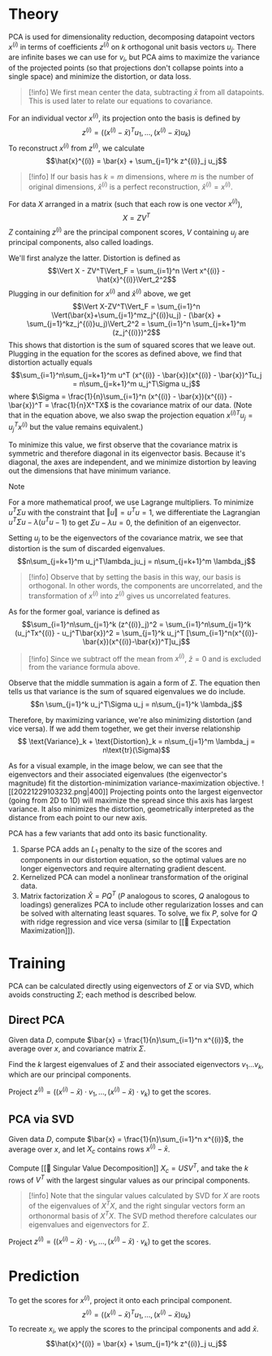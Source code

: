 # Theory
PCA is used for dimensionality reduction, decomposing datapoint vectors $x^{(i)}$ in terms of coefficients $z^{(i)}$ on $k$ orthogonal unit basis vectors $u_j$. There are infinite bases we can use for $v_i$, but PCA aims to maximize the variance of the projected points (so that projections don't collapse points into a single space) and minimize the distortion, or data loss.

> [!info]
> We first mean center the data, subtracting $\bar{x}$ from all datapoints. This is used later to relate our equations to covariance.

For an individual vector $x^{(i)}$, its projection onto the basis is defined by $$z^{(i)} = ((x^{(i)} - \bar{x})^Tu_1, \ldots, (x^{(i)} - \bar{x})u_k)$$
To reconstruct $x^{(i)}$ from $z^{(i)}$, we calculate $$\hat{x}^{(i)} = \bar{x} + \sum_{j=1}^k z^{(i)}_j u_j$$

> [!info]
> If our basis has $k = m$ dimensions, where $m$ is the number of original dimensions, $\hat{x}^{(i)}$ is a perfect reconstruction, $\hat{x}^{(i)} = x^{(i)}$.

For data $X$ arranged in a matrix (such that each row is one vector $x^{(i)}$),
$$ X = ZV^T $$
$Z$ containing $z^{(i)}$ are the principal component scores, $V$ containing $u_j$ are principal components, also called loadings.

We'll first analyze the latter. Distortion is defined as  $$\Vert X - ZV^T\Vert_F = \sum_{i=1}^n \Vert x^{(i)} - \hat{x}^{(i)}\Vert_2^2$$
Plugging in our definition for $x^{(i)}$ and $\hat{x}^{(i)}$ above, we get $$\Vert X-ZV^T\Vert_F = \sum_{i=1}^n \Vert(\bar{x}+\sum_{j=1}^mz_j^{(i)}u_j) - (\bar{x} + \sum_{j=1}^kz_j^{(i)}u_j)\Vert_2^2 = \sum_{i=1}^n \sum_{j=k+1}^m (z_j^{(i)})^2$$
This shows that distortion is the sum of squared scores that we leave out. Plugging in the equation for the scores as defined above, we find that distortion actually equals $$\sum_{i=1}^n\sum_{j=k+1}^m u^T (x^{(i)} - \bar{x})(x^{(i)} - \bar{x})^Tu_j = n\sum_{j=k+1}^m u_j^T\Sigma u_j$$where $\Sigma = \frac{1}{n}\sum_{i=1}^n (x^{(i)} - \bar{x})(x^{(i)} - \bar{x})^T = \frac{1}{n}X^TX$ is the covariance matrix of our data. (Note that in the equation above, we also swap the projection equation ${x^{(i)}}^T u_j = u_j^T x^{(i)}$ but the value remains equivalent.)

To minimize this value, we first observe that the covariance matrix is symmetric and therefore diagonal in its eigenvector basis. Because it's diagonal, the axes are independent, and we minimize distortion by leaving out the dimensions that have minimum variance.

> [!note]
> For a more mathematical proof, we use Lagrange multipliers. To minimize $u^T\Sigma u$ with the constraint that $\Vert u\Vert = u^Tu = 1$, we differentiate the Lagrangian $u^T\Sigma u - \lambda(u^Tu - 1)$ to get $\Sigma u - \lambda u = 0$, the definition of an eigenvector.

Setting $u_j$ to be the eigenvectors of the covariance matrix, we see that distortion is  the sum of discarded eigenvalues. $$n\sum_{j=k+1}^m u_j^T\lambda_ju_j = n\sum_{j=k+1}^m \lambda_j$$

> [!info]
> Observe that by setting the basis in this way, our basis is orthogonal. In other words, the components are uncorrelated, and the transformation of $x^{(i)}$ into $z^{(i)}$ gives us uncorrelated features.

As for the former goal, variance is defined as $$\sum_{i=1}^n\sum_{j=1}^k (z^{(i)}_j)^2 = \sum_{i=1}^n\sum_{j=1}^k (u_j^Tx^{(i)} - u_j^T\bar{x})^2 = \sum_{j=1}^k u_j^T [\sum_{i=1}^n(x^{(i)}-\bar{x})(x^{(i)}-\bar{x})^T]u_j$$
> [!info]
> Since we subtract off the mean from $x^{(i)}$, $\bar{z} = 0$ and is excluded from the variance formula above.

Observe that the middle summation is again a form of $\Sigma$. The equation then tells us that variance is the sum of squared eigenvalues we do include. $$n \sum_{j=1}^k u_j^T\Sigma u_j = n\sum_{j=1}^k \lambda_j$$

Therefore, by maximizing variance, we're also minimizing distortion (and vice versa). If we add them together, we get their inverse relationship $$ \text{Variance}_k + \text{Distortion}_k = n\sum_{j=1}^m \lambda_j = n\text{tr}(\Sigma)$$

As for a visual example, in the image below, we can see that the eigenvectors and their associated eigenvalues (the eigenvector's magnitude) fit the distortion-minimization variance-maximization objective.
![[20221229103232.png|400]]
Projecting points onto the largest eigenvector (going from 2D to 1D) will maximize the spread since this axis has largest variance. It also minimizes the distortion, geometrically interpreted as the distance from each point to our new axis.

PCA has a few variants that add onto its basic functionality.
1. Sparse PCA adds an $L_1$ penalty to the size of the scores and components in our distortion equation, so the optimal values are no longer eigenvectors and require alternating gradient descent.
2. Kernelized PCA can model a nonlinear transformation of the original data.
3. Matrix factorization $\hat{X} = PQ^T$ ($P$ analogous to scores, $Q$ analogous to loadings) generalizes PCA to include other regularization losses and can be solved with alternating least squares. To solve, we fix $P$, solve for $Q$ with ridge regression and vice versa (similar to [[🎉 Expectation Maximization]]).

# Training
PCA can be calculated directly using eigenvectors of $\Sigma$ or via SVD, which avoids constructing $\Sigma$; each method is described below.

## Direct PCA
Given data $D$, compute $\bar{x} = \frac{1}{n}\sum_{i=1}^n x^{(i)}$, the average over $x$, and covariance matrix $\Sigma$.

Find the $k$ largest eigenvalues of $\Sigma$ and their associated eigenvectors $v_1 \ldots v_k$, which are our principal components.

Project $z^{(i)} = ((x^{(i)} - \bar{x}) \cdot v_1, \ldots, (x^{(i)} - \bar{x}) \cdot v_k)$ to get the scores.

## PCA via SVD
Given data $D$, compute $\bar{x} = \frac{1}{n}\sum_{i=1}^n x^{(i)}$, the average over $x$, and let $X_c$ contains rows $x^{(i)} - \bar{x}$.

Compute [[📎 Singular Value Decomposition]] $X_c = USV^T$, and take the $k$ rows of $V^T$ with the largest singular values as our principal components.

> [!info]
> Note that the singular values calculated by SVD for $X$ are roots of the eigenvalues of $X^TX$, and the right singular vectors form an orthonormal basis of $X^TX$. The SVD method therefore calculates our eigenvalues and eigenvectors for $\Sigma$.

Project $z^{(i)} = ((x^{(i)} - \bar{x}) \cdot v_1, \ldots, (x^{(i)} - \bar{x}) \cdot v_k)$ to get the scores.

# Prediction
To get the scores for $x^{(i)}$, project it onto each principal component.
$$z^{(i)} = ((x^{(i)} - \bar{x})^Tu_1, \ldots, (x^{(i)} - \bar{x})u_k)$$
To recreate $x_i$, we apply the scores to the principal components and add $\bar{x}$.
$$\hat{x}^{(i)} = \bar{x} + \sum_{j=1}^k z^{(i)}_j u_j$$